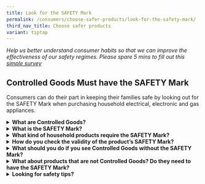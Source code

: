 ```yaml
---
title: Look for the SAFETY Mark
permalink: /consumers/choose-safer-products/look-for-the-safety-mark/
third_nav_title: Choose safer products
variant: tiptap
---
```

<p><em>Help us better understand consumer habits so that we can improve the effectiveness of our safety regimes. Please spare 5 mins to fill out this <a href="https://form.gov.sg/63a160c3cf15ee00129a4ab4" rel="noopener noreferrer nofollow" target="_blank">simple survey</a></em>
</p>
<p></p>
<h2>Controlled Goods Must have the SAFETY Mark</h2>
<p>Consumers can do their part in keeping their families safe by looking
out for the SAFETY Mark when purchasing household electrical, electronic
and gas appliances.</p>
<p></p>
<div data-type="detailGroup" class="isomer-accordion isomer-accordion-white">
<details class="isomer-details">
<summary><strong>What are Controlled Goods?</strong>
</summary>
<div data-type="detailsContent" class="isomer-details-content">
<p>There are 33 categories of common household electrical and gas appliances
and accessories that are regulated as <strong>Controlled Goods</strong> in
Singapore, under the Consumer Protection (Safety Requirements) Regulations
(CPSR). Controlled Goods must be tested to specified safety standards and
affixed with the SAFETY Mark before they can be sold in Singapore. These
include testing for safety measures against fire, electric shock, explosion
and other hazards that could result in injury, death or property damage.</p>
<p></p>
<p>Consumers are strongly advised to buy only Controlled Goods that are affixed
with a valid SAFETY Mark.</p>
</div>
</details>
<details class="isomer-details">
<summary><strong>What is the SAFETY Mark?</strong>
</summary>
<div data-type="detailsContent" class="isomer-details-content">
<p>The SAFETY Mark must be affixed on Controlled Goods that have been tested
and certified to be compliant with the relevant safety standards, before
they can be supplied in Singapore. It indicates that the Controlled Goods
are likely to come with internal safeguards to protect against fire and
electrical hazards.</p>
<div class="isomer-image-wrapper">
<img style="width: 60%;" height="auto" width="100%" alt="safety mark" src="/images/about-us/safety-mark.jpg">
</div>
<p>Controlled Goods (or their packaging) must be affixed with the SAFETY
Mark in a prominent location. The Mark consists of the “safety logo” and
the words “SAFETY MARK” in a rectangle on the right. Each SAFETY Mark&nbsp;has
a unique 8-digit registration number, which can be traced to the registrant
and the registered models.</p>
<p></p>
<p>In addition, appliances with a 3-pin plug need to have two SAFETY Marks
on them. One on the appliance and another on the plug.</p>
<div class="isomer-image-wrapper">
<img style="width: 60%;" height="auto" width="100%" alt="appliance with 3 pins" src="/images/consumers/choose-safer-products/about-the-safety-mark/appliance-with-3pins.png">
</div>
</div>
</details>
<details class="isomer-details">
<summary><strong>What kind of household products require the SAFETY Mark?</strong>
</summary>
<div data-type="detailsContent" class="isomer-details-content">
<p>The 33 categories of Controlled Goods are:</p>
<div class="isomer-image-wrapper">
<img style="width: 100%" height="auto" width="100%" alt="33 categories of Controlled Goods" src="/images/about-us/33-categories-controlled-goods/33-cgs-updated.jpg">
</div>
<p></p>
</div>
</details>
<details class="isomer-details">
<summary><strong>How do you check the validity of the product’s SAFETY Mark?</strong>
</summary>
<div data-type="detailsContent" class="isomer-details-content">
<table style="minWidth: 50px">
<colgroup>
<col>
<col>
</colgroup>
<tbody>
<tr>
<th rowspan="1" colspan="1">
<p>Steps</p>
</th>
<th rowspan="1" colspan="1">
<p>Description</p>
</th>
</tr>
<tr>
<td rowspan="1" colspan="1">
<p><strong>1</strong>
</p>
</td>
<td rowspan="1" colspan="1">
<p>Visit <a href="https://www.go.gov.sg/safety-mark" rel="noopener noreferrer nofollow" target="_blank">go.gov.sg/safety-mark</a> to
access the Register of Registered Controlled Goods.</p>
</td>
</tr>
<tr>
<td rowspan="1" colspan="1">
<p><strong>2</strong>
</p>
</td>
<td rowspan="1" colspan="1">
<p>Enter the product's model number or the 8-digit registration number indicated
on the SAFETY Mark label, then press 'Search'.</p>
</td>
</tr>
<tr>
<td rowspan="1" colspan="1">
<p><strong>3</strong>
</p>
</td>
<td rowspan="1" colspan="1">
<p>Verify that the SAFETY Mark is not expired, and ensure that the product
information in the search results matches the product you're checking.</p>
</td>
</tr>
</tbody>
</table>
<p></p>
</div>
</details>
<details class="isomer-details">
<summary><strong>What should you do if you see Controlled Goods without the SAFETY Mark?</strong>
</summary>
<div data-type="detailsContent" class="isomer-details-content">
<p>It is <strong>illegal</strong> to advertise or supply Controlled Goods without
the SAFETY Mark in Singapore. If you are aware of anyone who is advertising
or supplying such Controlled Goods, please provide us with the relevant
information (e.g. product type, brand/model, name of company, location
/ webpage link, photographs, etc.), so that appropriate enforcement action
may be taken against the supplier. You can contact us&nbsp;at&nbsp;<a rel="noopener noreferrer nofollow" target="_blank">consumerproductsafety@enterprisesg.gov.sg</a>&nbsp;or
6898 1800.</p>
</div>
</details>
<details class="isomer-details">
<summary><strong>What about products that are not Controlled Goods? Do they need to have the SAFETY Mark?</strong>
</summary>
<div data-type="detailsContent" class="isomer-details-content">
<p>No. You may find out more about general consumer goods <a href="https://www.consumerproductsafety.gov.sg/consumers/choose-safer-products/choose-safer-consumer-goods/" rel="noopener noreferrer nofollow" target="_blank">here</a>.</p>
</div>
</details>
<details class="isomer-details">
<summary><strong>Looking for safety tips?</strong>
</summary>
<div data-type="detailsContent" class="isomer-details-content">
<p>Click on the names of the Controlled Goods below to learn how to use them
safely. Click <a href="http://www.consumerproductsafety.gov.sg/consumers/product-safety-tips/electronics-and-appliances/" rel="noopener noreferrer nofollow" target="_blank">here</a> or
<a href="http://www.consumerproductsafety.gov.sg/consumers/product-safety-tips/home-appliances-and-furniture/" rel="noopener noreferrer nofollow" target="_blank">here</a>for other consumer product safety tips.</p>
<table style="minWidth: 100px">
<colgroup>
<col>
<col>
<col>
<col>
</colgroup>
<tbody>
<tr>
<td rowspan="1" colspan="4">
<p><strong>Charging or powering appliances</strong>
</p>
</td>
</tr>
<tr>
<td rowspan="1" colspan="1">
<div class="isomer-image-wrapper">
<img style="width: 60%;" height="auto" width="100%" alt="" src="/images/consumers/CG Icons/3_pin_plug.jpg">
</div>
</td>
<td rowspan="1" colspan="1">
<div class="isomer-image-wrapper">
<img style="width: 60%;" height="auto" width="100%" alt="" src="/images/consumers/CG Icons/AC_adaptor.jpg">
</div>
</td>
<td rowspan="1" colspan="1">
<p>&nbsp;</p>
</td>
<td rowspan="1" colspan="1">
<p>&nbsp;</p>
</td>
</tr>
<tr>
<td rowspan="1" colspan="1">
<p><a href="https://www.consumerproductsafety.gov.sg/types-of-mains-plugs-suitable-for-use-in-singapore" rel="noopener noreferrer nofollow" target="_blank">3-pin plug</a>
</p>
</td>
<td rowspan="1" colspan="1">
<p><a href="https://www.consumerproductsafety.gov.sg/safety-tips-on-power-adaptors" rel="noopener noreferrer nofollow" target="_blank">AC / power adaptor</a>
</p>
<p></p>
</td>
<td rowspan="1" colspan="1">
<p>&nbsp;</p>
</td>
<td rowspan="1" colspan="1">
<p>&nbsp;</p>
</td>
</tr>
<tr>
<td rowspan="1" colspan="4">
<p><strong>Food and drinks (e.g. cooking, preserving food/drinks)</strong>
</p>
</td>
</tr>
<tr>
<td rowspan="1" colspan="1">
<div class="isomer-image-wrapper">
<img style="width: 60%;" height="auto" width="100%" alt="" src="/images/consumers/CG Icons/Coffeemaker.jpg">
</div>
</td>
<td rowspan="1" colspan="1">
<div class="isomer-image-wrapper">
<img style="width: 65%;" height="auto" width="100%" alt="" src="/images/consumers/CG Icons/Gas_cooking_appliance.jpg">
</div>
</td>
<td rowspan="1" colspan="1">
<div class="isomer-image-wrapper">
<img style="width: 95%;" height="auto" width="100%" alt="" src="/images/consumers/CG Icons/Kettle.jpg">
</div>
</td>
<td rowspan="1" colspan="1">
<div class="isomer-image-wrapper">
<img style="width: 100%" height="auto" width="100%" alt="" src="/images/consumers/CG Icons/Microwave_oven.jpg">
</div>
</td>
</tr>
<tr>
<td rowspan="1" colspan="1">
<p><a href="https://www.consumerproductsafety.gov.sg/tips-to-keep-your-home-safe-from-electrical-hazards/" rel="noopener noreferrer nofollow" target="_blank">Coffee maker</a>
</p>
</td>
<td rowspan="1" colspan="1">
<p><a href="https://www.consumerproductsafety.gov.sg/using-and-maintaining-toughened-glass-in-cooking-appliances/" rel="noopener noreferrer nofollow" target="_blank">Gas cooking appliance with toughened glass</a>
</p>
</td>
<td rowspan="1" colspan="1">
<p><a href="https://www.consumerproductsafety.gov.sg/tips-to-keep-your-home-safe-from-electrical-hazards/" rel="noopener noreferrer nofollow" target="_blank">Kettle</a>
</p>
</td>
<td rowspan="1" colspan="1">
<p><a href="https://www.consumerproductsafety.gov.sg/tips-to-keep-your-home-safe-from-electrical-hazards/" rel="noopener noreferrer nofollow" target="_blank">Microwave oven</a>
</p>
</td>
</tr>
<tr>
<td rowspan="1" colspan="1">
<p></p>
<div class="isomer-image-wrapper">
<img style="width: 50%;" height="auto" width="100%" alt="" src="/images/consumers/CG Icons/Refrigerator.jpg">
</div>
</td>
<td rowspan="1" colspan="1">
<p>&nbsp;</p>
</td>
<td rowspan="1" colspan="1">
<p>&nbsp;</p>
</td>
<td rowspan="1" colspan="1">
<p>&nbsp;</p>
</td>
</tr>
<tr>
<td rowspan="1" colspan="1">
<p><a href="https://www.consumerproductsafety.gov.sg/risk-of-using-hydrocarbon-refrigerants-at-home/" rel="noopener noreferrer nofollow" target="_blank">Refrigerator</a>
</p>
<p></p>
</td>
<td rowspan="1" colspan="1">
<p>&nbsp;</p>
</td>
<td rowspan="1" colspan="1">
<p>&nbsp;</p>
</td>
<td rowspan="1" colspan="1">
<p>&nbsp;</p>
</td>
</tr>
<tr>
<td rowspan="1" colspan="4">
<p><strong>Personal care or comfort</strong>
</p>
</td>
</tr>
<tr>
<td rowspan="1" colspan="1">
<div class="isomer-image-wrapper">
<img style="width: 60%;" height="auto" width="100%" alt="" src="/images/consumers/CG Icons/Ceiling_fan.jpg">
</div>
</td>
<td rowspan="1" colspan="1">
<div class="isomer-image-wrapper">
<img style="width: 50%;" height="auto" width="100%" alt="" src="/images/consumers/CG Icons/Hair_straightener.jpg">
</div>
</td>
<td rowspan="1" colspan="1">
<p></p>
<div class="isomer-image-wrapper">
<img style="width: 100%" height="auto" width="100%" alt="" src="/images/consumers/CG Icons/Iron.jpg">
</div>
</td>
<td rowspan="1" colspan="1">
<div class="isomer-image-wrapper">
<img style="width: 75%;" height="auto" width="100%" alt="" src="/images/consumers/CG Icons/Washing_machine.jpg">
</div>
</td>
</tr>
<tr>
<td rowspan="1" colspan="1">
<p><a href="https://www.consumerproductsafety.gov.sg/safety-tips-on-ceiling-fans" rel="noopener noreferrer nofollow" target="_blank">Ceiling fan</a>
</p>
<p>&nbsp;</p>
</td>
<td rowspan="1" colspan="1">
<p><a href="https://www.consumerproductsafety.gov.sg/safety-tips-on-hair-straighteners" rel="noopener noreferrer nofollow" target="_blank">Hair straightener</a>
</p>
</td>
<td rowspan="1" colspan="1">
<p><a href="https://www.consumerproductsafety.gov.sg/tips-to-keep-your-home-safe-from-electrical-hazards/" rel="noopener noreferrer nofollow" target="_blank">Iron</a>
</p>
</td>
<td rowspan="1" colspan="1">
<p><a href="https://www.consumerproductsafety.gov.sg/safety-tips-on-washing-machines-and-tumble-dryers/" rel="noopener noreferrer nofollow" target="_blank">Washing machine</a>
</p>
</td>
</tr>
<tr>
<td rowspan="1" colspan="1">
<div class="isomer-image-wrapper">
<img style="width: 60%;" height="auto" width="100%" alt="" src="/images/consumers/CG Icons/Water_heater.jpg">
</div>
</td>
<td rowspan="1" colspan="1">
<p></p>
</td>
<td rowspan="1" colspan="1">
<p></p>
</td>
<td rowspan="1" colspan="1">
<p></p>
</td>
</tr>
<tr>
<td rowspan="1" colspan="1">
<p><a href="https://www.consumerproductsafety.gov.sg/safety-tips-on-water-heaters/" rel="noopener noreferrer nofollow" target="_blank">Water heater</a>
</p>
<p></p>
</td>
<td rowspan="1" colspan="1">
<p></p>
</td>
<td rowspan="1" colspan="1">
<p></p>
</td>
<td rowspan="1" colspan="1">
<p></p>
</td>
</tr>
<tr>
<td rowspan="1" colspan="4">
<p><strong>Decorations</strong>
</p>
</td>
</tr>
<tr>
<td rowspan="1" colspan="1">
<div class="isomer-image-wrapper">
<img style="width: 100%" height="auto" width="100%" alt="" src="/images/consumers/CG Icons/Decorative_lighting.jpg">
</div>
</td>
<td rowspan="1" colspan="1">
<p>&nbsp;</p>
</td>
<td rowspan="1" colspan="1">
<p>&nbsp;</p>
</td>
<td rowspan="1" colspan="1">
<p>&nbsp;</p>
</td>
</tr>
<tr>
<td rowspan="1" colspan="1">
<p><a href="https://www.consumerproductsafety.gov.sg/safety-tips-on-decorative-lighting" rel="noopener noreferrer nofollow" target="_blank">Decorative lighting chain</a>
</p>
</td>
<td rowspan="1" colspan="1">
<p>&nbsp;</p>
</td>
<td rowspan="1" colspan="1">
<p>&nbsp;</p>
</td>
<td rowspan="1" colspan="1">
<p>&nbsp;</p>
</td>
</tr>
</tbody>
</table>
</div>
</details>
</div>
<p></p>
<p></p>
<p></p>